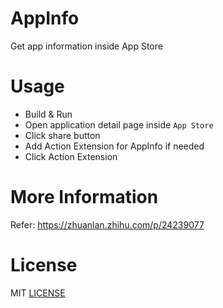 # AppInfo
Get app information inside App Store

# Usage
- Build & Run
- Open application detail page inside `App Store`
- Click share button
- Add Action Extension for AppInfo if needed
- Click Action Extension

# More Information
Refer: https://zhuanlan.zhihu.com/p/24239077

# License
MIT [LICENSE](https://github.com/cyanzhong/AppInfo/blob/master/LICENSE)
